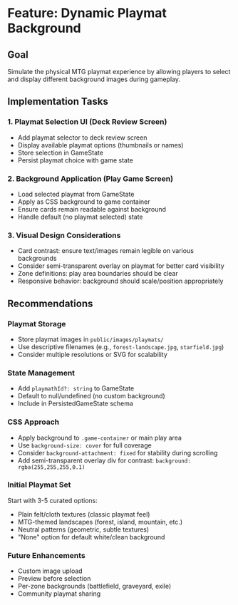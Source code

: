 # Feature: Dynamic Playmat Background

## Goal
Simulate the physical MTG playmat experience by allowing players to select and display different background images during gameplay.

## Implementation Tasks

### 1. Playmat Selection UI (Deck Review Screen)
- Add playmat selector to deck review screen
- Display available playmat options (thumbnails or names)
- Store selection in GameState
- Persist playmat choice with game state

### 2. Background Application (Play Game Screen)
- Load selected playmat from GameState
- Apply as CSS background to game container
- Ensure cards remain readable against background
- Handle default (no playmat selected) state

### 3. Visual Design Considerations
- Card contrast: ensure text/images remain legible on various backgrounds
- Consider semi-transparent overlay on playmat for better card visibility
- Zone definitions: play area boundaries should be clear
- Responsive behavior: background should scale/position appropriately

## Recommendations

### Playmat Storage
- Store playmat images in `public/images/playmats/`
- Use descriptive filenames (e.g., `forest-landscape.jpg`, `starfield.jpg`)
- Consider multiple resolutions or SVG for scalability

### State Management
- Add `playmathId?: string` to GameState
- Default to null/undefined (no custom background)
- Include in PersistedGameState schema

### CSS Approach
- Apply background to `.game-container` or main play area
- Use `background-size: cover` for full coverage
- Consider `background-attachment: fixed` for stability during scrolling
- Add semi-transparent overlay div for contrast: `background: rgba(255,255,255,0.1)`

### Initial Playmat Set
Start with 3-5 curated options:
- Plain felt/cloth textures (classic playmat feel)
- MTG-themed landscapes (forest, island, mountain, etc.)
- Neutral patterns (geometric, subtle textures)
- "None" option for default white/clean background

### Future Enhancements
- Custom image upload
- Preview before selection
- Per-zone backgrounds (battlefield, graveyard, exile)
- Community playmat sharing
